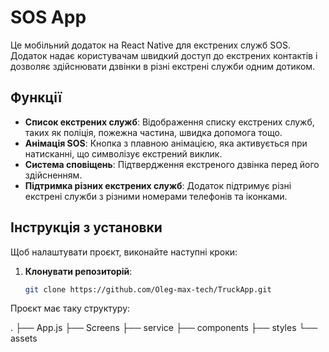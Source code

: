 # SOS App

Це мобільний додаток на React Native для екстрених служб SOS. Додаток надає користувачам швидкий доступ до екстрених контактів і дозволяє здійснювати дзвінки в різні екстрені служби одним дотиком.

## Функції

- **Список екстрених служб**: Відображення списку екстрених служб, таких як поліція, пожежна частина, швидка допомога тощо.
- **Анімація SOS**: Кнопка з плавною анімацією, яка активується при натисканні, що символізує екстрений виклик.
- **Система сповіщень**: Підтвердження екстреного дзвінка перед його здійсненням.
- **Підтримка різних екстрених служб**: Додаток підтримує різні екстрені служби з різними номерами телефонів та іконками.

## Інструкція з установки

Щоб налаштувати проєкт, виконайте наступні кроки:

1. **Клонувати репозиторій**:
   ```bash
   git clone https://github.com/Oleg-max-tech/TruckApp.git
   ```

Проєкт має таку структуру:

.
├── App.js
├── Screens
├── service
├── components
├── styles
└── assets
